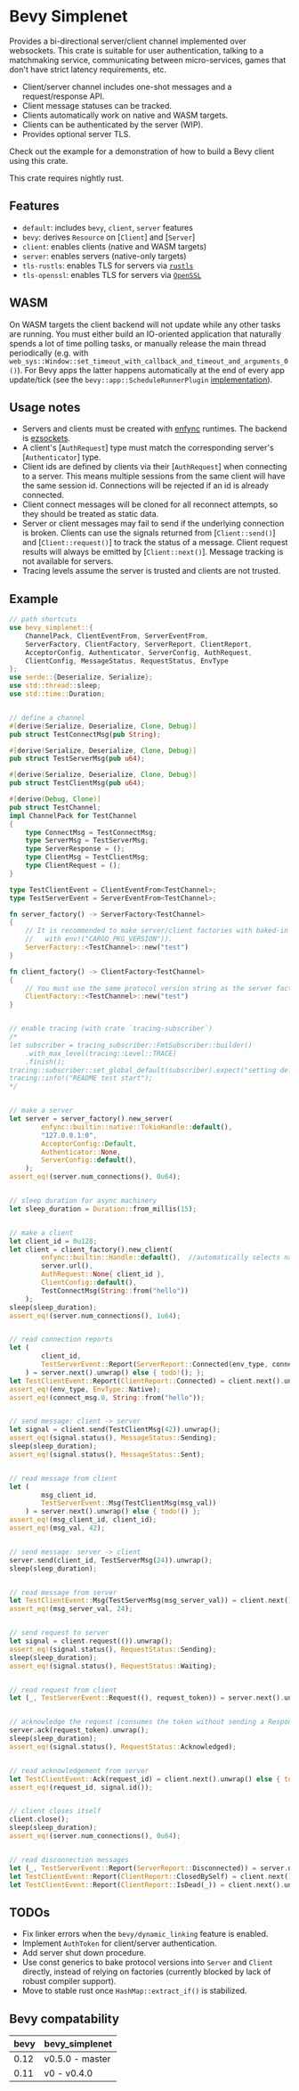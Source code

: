 # Bevy Simplenet

Provides a bi-directional server/client channel implemented over websockets. This crate is suitable for user authentication, talking to a matchmaking service, communicating between micro-services, games that don't have strict latency requirements, etc.

- Client/server channel includes one-shot messages and a request/response API.
- Client message statuses can be tracked.
- Clients automatically work on native and WASM targets.
- Clients can be authenticated by the server (WIP).
- Provides optional server TLS.

Check out the example for a demonstration of how to build a Bevy client using this crate.

This crate requires nightly rust.



## Features

- `default`: includes `bevy`, `client`, `server` features
- `bevy`: derives `Resource` on [`Client`] and [`Server`]
- `client`: enables clients (native and WASM targets)
- `server`: enables servers (native-only targets)
- `tls-rustls`: enables TLS for servers via [`rustls`](https://crates.io/crates/rustls)
- `tls-openssl`: enables TLS for servers via [`OpenSSL`](https://crates.io/crates/openssl)



## WASM

On WASM targets the client backend will not update while any other tasks are running. You must either build an IO-oriented application that naturally spends a lot of time polling tasks, or manually release the main thread periodically (e.g. with `web_sys::Window::set_timeout_with_callback_and_timeout_and_arguments_0()`). For Bevy apps the latter happens automatically at the end of every app update/tick (see the `bevy::app::ScheduleRunnerPlugin` [implementation](https://github.com/bevyengine/bevy)).



## Usage notes

- Servers and clients must be created with [enfync](https://crates.io/crates/enfync) runtimes. The backend is [ezsockets](https://github.com/gbaranski/ezsockets).
- A client's [`AuthRequest`] type must match the corresponding server's [`Authenticator`] type.
- Client ids are defined by clients via their [`AuthRequest`] when connecting to a server. This means multiple sessions from the same client will have the same session id. Connections will be rejected if an id is already connected.
- Client connect messages will be cloned for all reconnect attempts, so they should be treated as static data.
- Server or client messages may fail to send if the underlying connection is broken. Clients can use the signals returned from [`Client::send()`] and [`Client::request()`] to track the status of a message. Client request results will always be emitted by [`Client::next()`]. Message tracking is not available for servers.
- Tracing levels assume the server is trusted and clients are not trusted.



## Example

```rust
// path shortcuts
use bevy_simplenet::{
    ChannelPack, ClientEventFrom, ServerEventFrom,
    ServerFactory, ClientFactory, ServerReport, ClientReport,
    AcceptorConfig, Authenticator, ServerConfig, AuthRequest,
    ClientConfig, MessageStatus, RequestStatus, EnvType
};
use serde::{Deserialize, Serialize};
use std::thread::sleep;
use std::time::Duration;


// define a channel
#[derive(Serialize, Deserialize, Clone, Debug)]
pub struct TestConnectMsg(pub String);

#[derive(Serialize, Deserialize, Clone, Debug)]
pub struct TestServerMsg(pub u64);

#[derive(Serialize, Deserialize, Clone, Debug)]
pub struct TestClientMsg(pub u64);

#[derive(Debug, Clone)]
pub struct TestChannel;
impl ChannelPack for TestChannel
{
    type ConnectMsg = TestConnectMsg;
    type ServerMsg = TestServerMsg;
    type ServerResponse = ();
    type ClientMsg = TestClientMsg;
    type ClientRequest = ();
}

type TestClientEvent = ClientEventFrom<TestChannel>;
type TestServerEvent = ServerEventFrom<TestChannel>;

fn server_factory() -> ServerFactory<TestChannel>
{
    // It is recommended to make server/client factories with baked-in protocol versions (e.g.
    //   with env!("CARGO_PKG_VERSION")).
    ServerFactory::<TestChannel>::new("test")
}

fn client_factory() -> ClientFactory<TestChannel>
{
    // You must use the same protocol version string as the server factory.
    ClientFactory::<TestChannel>::new("test")
}


// enable tracing (with crate `tracing-subscriber`)
/*
let subscriber = tracing_subscriber::FmtSubscriber::builder()
    .with_max_level(tracing::Level::TRACE)
    .finish();
tracing::subscriber::set_global_default(subscriber).expect("setting default subscriber failed");
tracing::info!("README test start");
*/


// make a server
let server = server_factory().new_server(
        enfync::builtin::native::TokioHandle::default(),
        "127.0.0.1:0",
        AcceptorConfig::Default,
        Authenticator::None,
        ServerConfig::default(),
    );
assert_eq!(server.num_connections(), 0u64);


// sleep duration for async machinery
let sleep_duration = Duration::from_millis(15);


// make a client
let client_id = 0u128;
let client = client_factory().new_client(
        enfync::builtin::Handle::default(),  //automatically selects native/WASM runtime
        server.url(),
        AuthRequest::None{ client_id },
        ClientConfig::default(),
        TestConnectMsg(String::from("hello"))
    );
sleep(sleep_duration);
assert_eq!(server.num_connections(), 1u64);


// read connection reports
let (
        client_id,
        TestServerEvent::Report(ServerReport::Connected(env_type, connect_msg))
    ) = server.next().unwrap() else { todo!(); };
let TestClientEvent::Report(ClientReport::Connected) = client.next().unwrap() else { todo!(); };
assert_eq!(env_type, EnvType::Native);
assert_eq!(connect_msg.0, String::from("hello"));


// send message: client -> server
let signal = client.send(TestClientMsg(42)).unwrap();
assert_eq!(signal.status(), MessageStatus::Sending);
sleep(sleep_duration);
assert_eq!(signal.status(), MessageStatus::Sent);


// read message from client
let (
        msg_client_id,
        TestServerEvent::Msg(TestClientMsg(msg_val))
    ) = server.next().unwrap() else { todo!() };
assert_eq!(msg_client_id, client_id);
assert_eq!(msg_val, 42);


// send message: server -> client
server.send(client_id, TestServerMsg(24)).unwrap();
sleep(sleep_duration);


// read message from server
let TestClientEvent::Msg(TestServerMsg(msg_server_val)) = client.next().unwrap() else { todo!() };
assert_eq!(msg_server_val, 24);


// send request to server
let signal = client.request(()).unwrap();
assert_eq!(signal.status(), RequestStatus::Sending);
sleep(sleep_duration);
assert_eq!(signal.status(), RequestStatus::Waiting);


// read request from client
let (_, TestServerEvent::Request((), request_token)) = server.next().unwrap() else { todo!() };


// acknowledge the request (consumes the token without sending a Response)
server.ack(request_token).unwrap();
sleep(sleep_duration);
assert_eq!(signal.status(), RequestStatus::Acknowledged);


// read acknowledgement from server
let TestClientEvent::Ack(request_id) = client.next().unwrap() else { todo!() };
assert_eq!(request_id, signal.id());


// client closes itself
client.close();
sleep(sleep_duration);
assert_eq!(server.num_connections(), 0u64);


// read disconnection messages
let (_, TestServerEvent::Report(ServerReport::Disconnected)) = server.next().unwrap() else { todo!() };
let TestClientEvent::Report(ClientReport::ClosedBySelf) = client.next().unwrap() else { todo!() };
let TestClientEvent::Report(ClientReport::IsDead(_)) = client.next().unwrap() else { todo!() };
```



## TODOs

- Fix linker errors when the `bevy/dynamic_linking` feature is enabled.
- Implement `AuthToken` for client/server authentication.
- Add server shut down procedure.
- Use const generics to bake protocol versions into `Server` and `Client` directly, instead of relying on factories (currently blocked by lack of robust compiler support).
- Move to stable rust once `HashMap::extract_if()` is stabilized.



## Bevy compatability

| bevy   | bevy_simplenet  |
|--------|-----------------|
| 0.12   | v0.5.0 - master |
| 0.11   | v0 - v0.4.0     |
